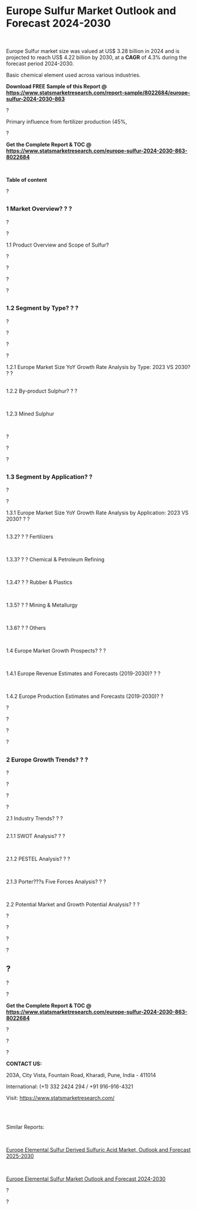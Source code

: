 <h1>Europe Sulfur Market Outlook and Forecast 2024-2030</h1><br/><p>Europe Sulfur market size was valued at US$ 3.28 billion in 2024 and is projected to reach US$ 4.22 billion by 2030, at a <strong>CAGR</strong> of 4.3% during the forecast period 2024-2030.</p>
 
 
 
 <p>Basic chemical element used across various industries.</p>
 
 
 
 <div><b>Download FREE Sample of this Report @ <a href="https://www.statsmarketresearch.com/download-free-sample/8022684/europe-sulfur-2024-2030-863">https://www.statsmarketresearch.com/report-sample/8022684/europe-sulfur-2024-2030-863</a></b></div>
 
 
 
 <p>? </p>
 
 
 
 <p>Primary influence from fertilizer production (45%,</p>
 
 
 
 <p>? </p>
 
 
 
 <div><b>Get the Complete Report & TOC @ <a href="https://www.statsmarketresearch.com/europe-sulfur-2024-2030-863-8022684">https://www.statsmarketresearch.com/europe-sulfur-2024-2030-863-8022684</a></b></div>
 
 
 
 <p><br />
 
 <b>Table of content</b></p>
 
 
 
 <p>? </p>
 
 
 
 <h2><span style="font-size:16px"><strong>1 Market Overview? ? ? </strong></span></h2>
 
 
 
 <p>? </p>
 
 
 
 <p>? </p>
 
 
 
 <p>1.1 Product Overview and Scope of Sulfur? </p>
 
 
 
 <p>? </p>
 
 
 
 <p>? </p>
 
 
 
 <p>? </p>
 
 
 
 <p>? </p>
 
 
 
 <h2><strong><span style="font-size:16px">1.2 Segment by Type? ? ? </span></strong></h2>
 
 
 
 <p>? </p>
 
 
 
 <p>? </p>
 
 
 
 <p>? </p>
 
 
 
 <p>? </p>
 
 
 
 <p>1.2.1 Europe Market Size YoY Growth Rate Analysis by Type: 2023 VS 2030? ? ? <br />
 
 <br />
 
 1.2.2 By-product Sulphur? ? ? <br />
 
 <br />
 
 1.2.3 Mined Sulphur<br />
 
 <br />
 
 ? </p>
 
 
 
 <p>? </p>
 
 
 
 <p>? </p>
 
 
 
 <h2><span style="font-size:16px"><strong>1.3 Segment by Application? ? </strong></span></h2>
 
 
 
 <p>? </p>
 
 
 
 <p>? </p>
 
 
 
 <p>1.3.1 Europe Market Size YoY Growth Rate Analysis by Application: 2023 VS 2030? ? ? <br />
 
 <br />
 
 1.3.2? ? ? Fertilizers<br />
 
 <br />
 
 1.3.3? ? ? Chemical & Petroleum Refining<br />
 
 <br />
 
 1.3.4? ? ? Rubber & Plastics<br />
 
 <br />
 
 1.3.5? ? ? Mining & Metallurgy<br />
 
 <br />
 
 1.3.6? ? ? Others<br />
 
 <br />
 
 1.4 Europe Market Growth Prospects? ? ? <br />
 
 <br />
 
 1.4.1 Europe Revenue Estimates and Forecasts (2019-2030)? ? ? <br />
 
 <br />
 
 1.4.2 Europe Production Estimates and Forecasts (2019-2030)? ? </p>
 
 
 
 <p>? </p>
 
 
 
 <p>? </p>
 
 
 
 <p>? </p>
 
 
 
 <p>? </p>
 
 
 
 <h2><span style="font-size:16px"><strong>2 Europe Growth Trends? ? ? </strong></span></h2>
 
 
 
 <p>? </p>
 
 
 
 <p>? </p>
 
 
 
 <p>? </p>
 
 
 
 <p>? </p>
 
 
 
 <p>2.1 Industry Trends? ? ? <br />
 
 <br />
 
 2.1.1 SWOT Analysis? ? ? <br />
 
 <br />
 
 2.1.2 PESTEL Analysis? ? ? <br />
 
 <br />
 
 2.1.3 Porter???s Five Forces Analysis? ? ? <br />
 
 <br />
 
 2.2 Potential Market and Growth Potential Analysis? ? ? </p>
 
 
 
 <p>? </p>
 
 
 
 <p>? </p>
 
 
 
 <p>? </p>
 
 
 
 <p>? </p>
 
 
 
 <h2>? </h2>
 
 
 
 <p>? </p>
 
 
 
 <p>? </p>
 
 
 
 <div><span styl=""><b>Get the Complete Report & TOC @ <a href="https://www.statsmarketresearch.com/europe-sulfur-2024-2030-863-8022684">https://www.statsmarketresearch.com/europe-sulfur-2024-2030-863-8022684</a></b></span></div>
 
 
 
 <p>? </p>
 
 
 
 <p>? </p>
 
 
 
 <p>? </p>
 
 
 
 <p><span styl=""><b>CONTACT US:</b><br />
 
 203A, City Vista, Fountain Road, Kharadi, Pune, India - 411014<br />
 
 International: (+1) 332 2424 294 / +91 916-916-4321<br />
 
 Visit: <a href="https://www.statsmarketresearch.com/">https://www.statsmarketresearch.com/</a><br />
 
 <br />
 
 <br />
 
 Similar Reports:<br />
 
 <br />
 
 <a href="https://www.statsmarketresearch.com/europe-elemental-sulfur-derived-sulfuric-acid-forecast-2025-2030-451-8026654">Europe Elemental Sulfur Derived Sulfuric Acid Market, Outlook and Forecast 2025-2030</a><br />
 
 <br />
 
 <a href="https://www.statsmarketresearch.com/europe-elemental-sulfur-2024-2030-492-8022671">Europe Elemental Sulfur Market Outlook and Forecast 2024-2030</a></span></p>
 
 
 
 <p>? </p>
 
 
 
 <p>? </p>